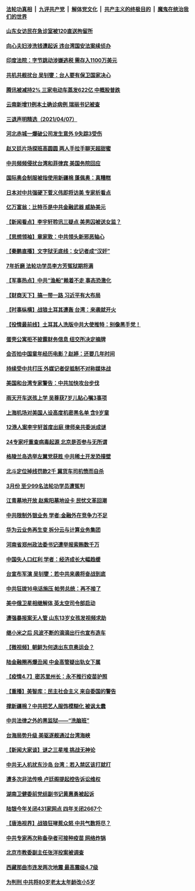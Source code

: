 ####  [法轮功真相](../../../../basic/blob/master/README.md?t=04081702) &nbsp;|&nbsp; [九评共产党](../../../../9ping.md/blob/master/README.md?t=04081702) &nbsp;|&nbsp; [解体党文化](../../../../jtdwh.md/blob/master/README.md?t=04081702)  &nbsp;|&nbsp; [共产主义的终极目的](../../../../gczydzjmd.md/blob/master/README.md?t=04081702) &nbsp;|&nbsp; [魔鬼在统治我们的世界](../../../../mgztzwmdsj.md/blob/master/README.md?t=04081702) 

#### [山东女访民在急诊室被120直送拘留所](../pages/nsc413/n12865961.md?t=04081702) 

#### [向心夫妇涉洗钱遭起诉 违台湾国安法案续侦办](../pages/nsc413/n12866134.md?t=04081702) 


#### [印度法院：字节跳动涉嫌逃税 需存入1100万美元](../pages/nsc413/n12865766.md?t=04081702) 

#### [共机共舰扰台 吴钊燮：台人要有保卫国家决心](../pages/nsc413/n12865772.md?t=04081702) 

#### [腾讯被减持2% 三家电动车蒸发622亿 中概股普跌](../pages/nsc413/n12865413.md?t=04081702) 

#### [云南新增11例本土确诊病例 瑞丽书记被查](../pages/nsc413/n12865771.md?t=04081702) 

#### [三退声明精选（2021/04/07）](../pages/nsc413/n12865842.md?t=04081702) 

#### [河北赤城一爆破公司发生意外 9失踪3受伤](../pages/nsc413/n12865752.md?t=04081702) 

#### [赵又廷片场探班高圆圆 两人手拉手聊天超甜蜜](../pages/nsc413/n12865432.md?t=04081702) 

#### [中共频频侵扰台湾和菲律宾 美国务院回应](../pages/nsc413/n12865517.md?t=04081702) 

#### [国际奥会制服被指使用新疆棉 蓬佩奥：真糟糕](../pages/nsc413/n12865542.md?t=04081702) 

#### [日本对中共强硬下菅义伟即将访美 专家析看点](../pages/nsc413/n12865390.md?t=04081702) 

#### [亿万富翁：比特币是中共金融武器 威胁美元](../pages/nsc413/n12865173.md?t=04081702) 

#### [【新闻看点】李宇轩聆讯三疑点 美男囚被送女监？](../pages/nsc413/n12865233.md?t=04081702) 

#### [【思想领袖】章家敦：中共领头新邪恶轴心](../pages/nsc413/n12802452.md?t=04081702) 

#### [【秦鹏直播】文字狱无底线：女记者成“汉奸”](../pages/nsc413/n12865294.md?t=04081702) 

#### [7年折磨 法轮功学员李方芳冤狱期将满](../pages/nsc413/n12864343.md?t=04081702) 

#### [【军事热点】中共“渔船”赖着不走 事态恐激化](../pages/nsc413/n12861889.md?t=04081702) 

#### [【财商天下】搞一带一路 习近平有大布局](../pages/nsc413/n12864674.md?t=04081702) 

#### [【时事纵横】战狼土耳其遭轰 台湾：来袭就开火](../pages/nsc413/n12865261.md?t=04081702) 

#### [【役情最前线】土耳其人洗版中共大使推特：别像黑手党！](../pages/nsc413/n12864802.md?t=04081702) 

#### [蛋壳公寓拒不披露财务信息 纽交所决定摘牌](../pages/nsc413/n12865162.md?t=04081702) 

#### [会否拍中国童年经历电影？赵婷：还要几年时间](../pages/nsc413/n12865129.md?t=04081702) 

#### [持续受中共打压 外媒记者促抵制不对称媒体战](../pages/nsc413/n12865163.md?t=04081702) 

#### [美国和台湾专家警告：中共加快攻台步伐](../pages/nsc413/n12864825.md?t=04081702) 

#### [雨天开车送孩上学 吴尊获7岁儿贴心嘱3事项](../pages/nsc413/n12864720.md?t=04081702) 

#### [上海机场对美国人设高度机密黑名单 含9岁童](../pages/nsc413/n12864897.md?t=04081702) 

#### [12港人案李宇轩首度出庭 律师亲共委派成谜](../pages/nsc413/n12864905.md?t=04081702) 

#### [24专家吁重查病毒起源 北京是否参与无所谓](../pages/nsc413/n12864875.md?t=04081702) 

#### [格陵兰岛选举左翼党获胜 中共稀土开发恐撞壁](../pages/nsc413/n12864880.md?t=04081702) 

#### [北斗定位掉线罚款2千 冀货车司机愤而自杀](../pages/nsc413/n12864809.md?t=04081702) 

#### [3月份 至少99名法轮功学员遭冤判](../pages/nsc413/n12863759.md?t=04081702) 

#### [江青墓地开放 赵紫阳墓地设卡 民忧文革回潮](../pages/nsc413/n12864669.md?t=04081702) 

#### [中共限制外银业务 学者:金融外在竞争力不足](../pages/nsc413/n12864702.md?t=04081702) 

#### [华为云业务再生变 拆分云与计算业务集团](../pages/nsc413/n12864606.md?t=04081702) 

#### [河南省郑州政法委书记遭举报索贿数千万](../pages/nsc413/n12864658.md?t=04081702) 

#### [中国失人口红利 学者：经济成长大幅趋缓](../pages/nsc413/n12864120.md?t=04081702) 

#### [台宣布军演 吴钊燮：若中共来袭将奋战到底](../pages/nsc413/n12864599.md?t=04081702) 

#### [中共狂拨16电话施压 帕劳总统：再不接了](../pages/nsc413/n12864525.md?t=04081702) 

#### [美中俄卫星相继解体 英太空司令部启动](../pages/nsc413/n12864515.md?t=04081702) 

#### [遭强暴报案无人管 山东13岁女孩发视频求助](../pages/nsc413/n12864297.md?t=04081702) 

#### [继小米之后 风波不断的滴滴出行也宣布造车](../pages/nsc413/n12864230.md?t=04081702) 

#### [【微视频】朝鲜为何退出东京奥运会？](../pages/nsc413/n12864017.md?t=04081702) 

#### [陆金融圈再爆丑闻 中金高管疑出轨女下属](../pages/nsc413/n12864367.md?t=04081702) 

#### [【疫情4.7】密苏里州长：永不推行疫苗护照](../pages/nsc413/n12863548.md?t=04081702) 

#### [【重播】美智库：民主社会主义 来自委国的警告](../pages/nsc413/n12864206.md?t=04081702) 

#### [撑新疆棉？中共把艺人服饰模糊化 被讽太蠢](../pages/nsc413/n12864348.md?t=04081702) 

#### [中共法律之外的黑监狱——“洗脑班”](../pages/nsc413/n12861804.md?t=04081702) 

#### [台海局势升级 美驱逐舰通过台湾海峡](../pages/nsc413/n12864331.md?t=04081702) 

#### [【新闻大家谈】谜之三星堆 挑战无神论](../pages/nsc413/n12864048.md?t=04081702) 

#### [中共无人机扰东沙岛 台湾：若入禁区该打就打](../pages/nsc413/n12864021.md?t=04081702) 

#### [遭多次非法传唤 卢廷阁提起控告诉讼维权](../pages/nsc413/n12863585.md?t=04081702) 

#### [湖南卫健委前党组副书记黄惠勇被起诉](../pages/nsc413/n12863789.md?t=04081702) 

#### [陆银今年关闭431家网点 四年关闭2667个](../pages/nsc413/n12863687.md?t=04081702) 

#### [【唐浩视界】战狼狂哮惹众怒 中共气数将尽？](../pages/nsc413/n12862833.md?t=04081702) 

#### [中共专家再次称备孕者可接种疫苗 网络炸锅](../pages/nsc413/n12863878.md?t=04081702) 

#### [北京市教委副主任张洋投案被调查](../pages/nsc413/n12863853.md?t=04081702) 

#### [西藏那曲市连发两次地震 最高震级4.7级](../pages/nsc413/n12863838.md?t=04081702) 

#### [为判刑 中共将80岁老太太年龄改小5岁](../pages/nsc413/n12862692.md?t=04081702) 

